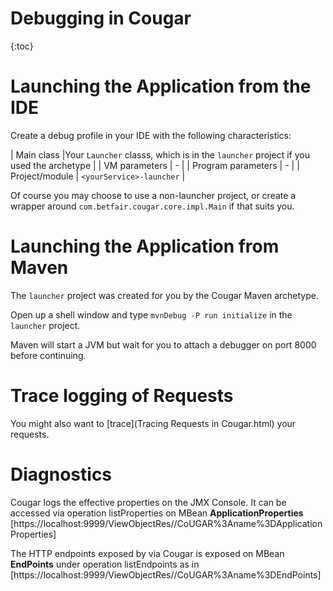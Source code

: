 ---
---
Debugging in Cougar
===================
{:toc}

# Launching the Application from the IDE

Create a debug profile in your IDE with the following characteristics:

| Main class |Your ```Launcher``` classs, which is in the ```launcher``` project if you used the archetype |
| VM parameters | \- |
| Program parameters | \- |
| Project/module | ```<yourService>-launcher``` |

Of course you may choose to use a non-launcher project, or create a wrapper around ```com.betfair.cougar.core.impl.Main``` if that suits you.

# Launching the Application from Maven

The ```launcher``` project was created for you by the Cougar Maven archetype.

Open up a shell window and type ```mvnDebug -P run initialize``` in the ```launcher``` project.

Maven will start a JVM but wait for you to attach a debugger on port 8000 before continuing.

# Trace logging of Requests

You might also want to [trace](Tracing Requests in Cougar.html) your requests.

# Diagnostics

Cougar logs the effective properties on the JMX Console. It can be accessed via operation listProperties on MBean **ApplicationProperties**
[https://localhost:9999/ViewObjectRes//CoUGAR%3Aname%3DApplicationProperties]

The HTTP endpoints exposed by via Cougar is exposed on MBean **EndPoints** under operation listEndpoints as in
[https://localhost:9999/ViewObjectRes//CoUGAR%3Aname%3DEndPoints]